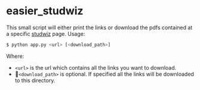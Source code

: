# easier_studwiz
This small script will either print the links or download the pdfs contained at a specific [studwiz](https://www.studwiz.com/) page. Usage:

```python
$ python app.py <url> [<download_path>]
```

Where:

* `<url>` is the url which contains all the links you want to download.
* `<download_path>` is optional. If specified all the links will be downloaded to this directory.
